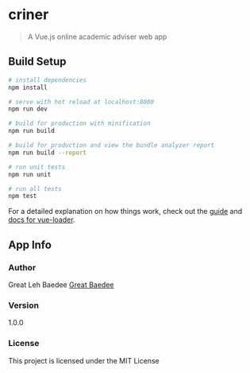 # criner

> A Vue.js online academic adviser web app

## Build Setup

``` bash
# install dependencies
npm install

# serve with hot reload at localhost:8080
npm run dev

# build for production with minification
npm run build

# build for production and view the bundle analyzer report
npm run build --report

# run unit tests
npm run unit

# run all tests
npm test
```

For a detailed explanation on how things work, check out the [guide](http://vuejs-templates.github.io/webpack/) and [docs for vue-loader](http://vuejs.github.io/vue-loader).

## App Info

### Author

Great Leh Baedee
[Great Baedee](https://greatbaedee.com)

### Version

1.0.0

### License

This project is licensed under the MIT License
